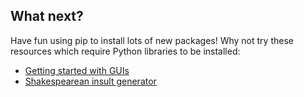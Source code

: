 ## What next?

Have fun using pip to install lots of new packages! Why not try these resources which require Python libraries to be installed:

- [Getting started with GUIs](https://projects.raspberrypi.org/en/projects/getting-started-with-guis)
- [Shakespearean insult generator](https://projects.raspberrypi.org/en/projects/shakespearean-insult-generator/)

